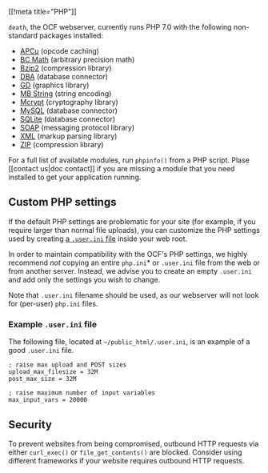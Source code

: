 [[!meta title="PHP"]]

`death`, the OCF webserver, currently runs PHP 7.0 with the following
non-standard packages installed:

* [APCu](https://www.php.net/manual/en/book.apcu.php) (opcode caching)
* [BC Math](https://www.php.net/manual/en/book.bc.php) (arbitrary precision math)
* [Bzip2](https://www.php.net/manual/en/book.bzip2.php) (compression library)
* [DBA](https://www.php.net/manual/en/book.dba.php) (database connector)
* [GD](https://www.php.net/manual/en/book.image.php) (graphics library)
* [MB String](https://www.php.net/manual/en/book.mbstring.php) (string encoding)
* [Mcrypt](https://www.php.net/manual/en/book.mcrypt.php) (cryptography library)
* [MySQL](https://www.php.net/manual/en/book.mysqli.php) (database connector)
* [SQLite](https://www.php.net/manual/en/book.sqlite.php) (database connector)
* [SOAP](https://www.php.net/manual/en/book.soap.php) (messaging protocol library)
* [XML](https://www.php.net/manual/en/book.xml.php) (markup parsing library)
* [ZIP](https://www.php.net/manual/en/book.zip.php) (compression library)

For a full list of available modules, run `phpinfo()` from a PHP script.
Plase [[contact us|doc contact]] if you are missing a module that you need
installed to get your application running.

## Custom PHP settings

If the default PHP settings are problematic for your site (for example, if you
require larger than normal file uploads), you can customize the PHP settings
used by creating [a `.user.ini` file][.user.ini] inside your web root.

In order to maintain compatibility with the OCF's PHP settings, we highly
recommend *not* copying an entire `php.ini`\* or `.user.ini` file from the web
or from another server. Instead, we advise you to create an empty `.user.ini`
and add only the settings you wish to change.

Note that `.user.ini` filename should be used, as our webserver will not look
for (per-user) `php.ini` files.

### Example `.user.ini` file

The following file, located at `~/public_html/.user.ini`, is an example of a
good `.user.ini` file.

    ; raise max upload and POST sizes
    upload_max_filesize = 32M
    post_max_size = 32M

    ; raise maximum number of input variables
    max_input_vars = 20000


[.user.ini]: https://secure.php.net/manual/en/configuration.file.per-user.php

## Security

To prevent websites from being compromised, outbound HTTP requests via
either `curl_exec()` or `file_get_contents()` are blocked.
Consider using different frameworks if your website requires outbound
HTTP requests.
